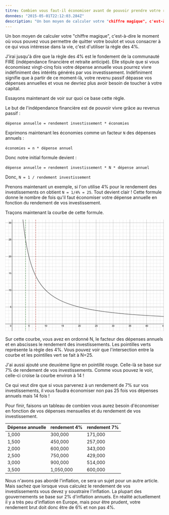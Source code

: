 ```yaml
---
titre: Combien vous faut-il économiser avant de pouvoir prendre votre retraite ?
données: "2015-05-01T22:12:03.284Z"
description: "Un bon moyen de calculer votre "chiffre magique", c'est-à-dire le moment où vous pouvez vous permettre de quitter votre boulot et vous consacrer à ce qui vous intéresse dans la vie, c'est d'utiliser la règle des 4%."
---
```


Un bon moyen de calculer votre "chiffre magique", c'est-à-dire le moment où vous pouvez vous permettre de quitter votre boulot et vous consacrer à ce qui vous intéresse dans la vie, c'est d'utiliser la règle des 4%.

J'irai jusqu'à dire que la règle des 4% est le fondement de la communauté FIRE (indépendance financière et retraite anticipé). Elle stipule que si vous économisez vingt-cinq fois votre dépense annuelle vous pourrez vivre indéfiniment des intérêts générés par vos investissement. Indéfiniment signifie que à partir de ce moment-là, votre revenu passif dépasse vos dépenses annuelles et vous ne devriez plus avoir besoin de toucher à votre capital.

Essayons maintenant de voir sur quoi ce base cette règle.

Le but de l'indépendance financière est de pouvoir vivre grâce au revenus passif :

`dépense annuelle = rendement investissement * économies`

Exprimons maintenant les économies comme un facteur `N` des dépenses annuels :

`économies = n * dépense annuel`

Donc notre initial formule devient :

`dépense annuelle = rendement investissement * N * dépense annuel`

Donc, `N = 1 / rendement investissement`

Prenons maintenant un exemple, si l'on utilise 4% pour le rendement des investissements on obtient `N = 1/4% = 25`. Tout devient clair ! Cette formule donne le nombre de fois qu'il faut économiser votre dépense annuelle en fonction du rendement de vos investissement.

Traçons maintenant la courbe de cette formule.

![Règle des 4%](./regle_des_4_pourcent.png)

Sur cette courbe, vous avez en ordonné N, le facteur des dépenses annuels et en abscisses le rendement des investissements. Les pointilles verts représente la règle des 4%. Vous pouvez voir que l'intersection entre la courbe et les pointilles vert se fait à N=25.

J'ai aussi ajouté une deuxième ligne en pointillé rouge. Celle-là se base sur 7% de rendement de vos investissements. Comme vous pouvez le voir, celle-ci croise la courbe environ à 14 !

Ce qui veut dire que si vous parvenez à un rendement de 7% sur vos investissements, il vous faudra économiser non pas 25 fois vos dépenses annuels mais 14 fois !

Pour finir, faisons un tableau de combien vous aurez besoin d'économiser en fonction de vos dépenses mensuelles et du rendement de vos investissement.

   Dépense annuelle      | rendement 4%         | rendement 7%
 :- | :- | :-
 1,000 | 300,000   | 171,000
 1,500 | 450,000  | 257,000
 2,000 | 600,000 | 343,000
 2,500 | 750,000 | 429,000
 3,000 | 900,000 | 514,000
 3,500 | 1,050,000 | 600,000

Nous n'avons pas abordé l'inflation, ce sera un sujet pour un autre article. Mais sachez que lorsque vous calculez le rendement de vos investissements vous devez y soustraire l'inflation. La plupart des gouvernements se base sur 2% d'inflation annuels. En réalité actuellement il y a très peu d'inflation en Europe, mais pour être prudent, votre rendement brut doit donc être de 6% et non pas 4%.
